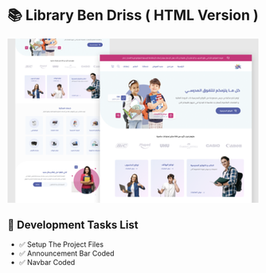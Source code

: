 # 📚 Library Ben Driss ( HTML Version )

![Design and Development](https://github.com/Jaouadi7/library-bendriss/blob/main/bendriss.png)

## 🎯 Development Tasks List

- ✅ Setup The Project Files
- ✅ Announcement Bar Coded
- ✅ Navbar Coded
